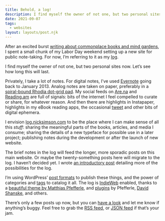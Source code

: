 ```yaml
---
title: Behold, a log!
description: I find myself the owner of not one, but two personal sites now. Let’s see how long this will last.
date: 2021-09-07
tags:
  - websites
layout: layouts/post.njk
---
```


After an excited burst [writing about commonplace books and mind gardens](https://nicksimson.com/posts/2021-commonplace-books/), I spent a small chunk of my Labor Day weekend setting up a new site for public note-taking. For now, I’m referring to it as my [log](https://log.nicksimson.com). 

I find myself the owner of not one, but two personal sites now. Let’s see how long this will last.

Privately, I take a lot of notes. For digital notes, I’ve used [Evernote](https://evernote.com/) going back to January 2013. Analog notes are taken on paper, preferably in a [spiral-bound Rhodia dot-grid pad](https://rhodiapads.com/collections_dot_top_wirebound.php). My social feeds on [Are.na](https://www.are.na/nick-simson) and [Reading.am](https://reading.am/nsmsn) are full of signals: bits of the internet I feel compelled to curate or share, for whatever reason. And then there are highlights in Instapaper, highlights in my eBook reading apps, the occasional [tweet](https://twitter.com/nsmsn) and other bits of digital ephemera. 

I envision [log.nicksimson.com](https://log.nicksimson.com) to be the place where I can make sense of all this *stuff*: sharing the meaningful parts of the books, articles, and media I consume; sharing the details of a new typeface for possible use in a later project; publishing notes during the development or after the launch of new website. 

The brief notes in the log will feed the longer, more sporadic posts on this main website. Or maybe the twenty-something posts here will migrate to the log. I haven’t decided yet. I wrote [an introductory post](https://log.nicksimson.com/hello-world/) detailing more of the possibilities for the log.

I’m using WordPress’ [post formats](https://wordpress.org/support/article/post-formats/) to publish these things, and the power of categories and [tags](https://log.nicksimson.com/index/) to catalog it all. The log is [IndieWeb](https://indieweb.org) enabled, thanks to a [beautiful theme by Matthias Pfefferle](https://notiz.blog/projects/autonomie/), and [plugins](https://wordpress.org/plugins/tags/indieweb/) by Pfefferle, [David Shanske](https://david.shanske.com/), and others. 

There’s only a few posts up now, but you can [have a look](https://log.nicksimson.com) and let me know if anything’s buggy. Feel free to grab the [RSS feed](https://log.nicksimson.com/feed), or [JSON feed](https://log.nicksimson.com/wp-json/wp/v2/posts) if that’s your jam.
